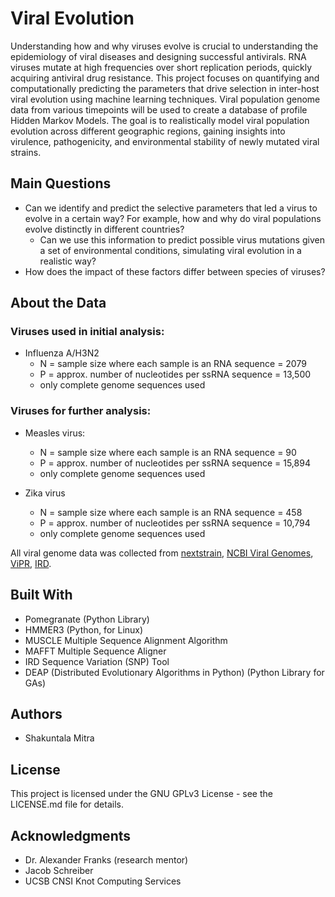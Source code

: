 # Viral Evolution
Understanding how and why viruses evolve is crucial to understanding the epidemiology of viral diseases and designing successful antivirals. RNA viruses mutate at high frequencies over short replication periods, quickly acquiring antiviral drug resistance. This project focuses on quantifying and computationally predicting the parameters that drive selection in inter-host viral evolution using machine learning techniques. Viral population genome data from various timepoints will be used to create a database of profile Hidden Markov Models. The goal is to realistically model viral population evolution across different geographic regions, gaining insights into virulence, pathogenicity, and environmental stability of newly mutated viral strains.

## Main Questions
+ Can we identify and predict the selective parameters that led a virus to evolve in a certain way? For example, how and why do viral populations evolve distinctly in different countries?
    + Can we use this information to predict possible virus mutations given a set of environmental conditions, simulating viral evolution in a realistic way?
+ How does the impact of these factors differ between species of viruses?

## About the Data
### Viruses used in initial analysis: 
+ Influenza A/H3N2
    + N = sample size where each sample is an RNA sequence = 2079
    + P = approx. number of nucleotides per ssRNA sequence = 13,500
    + only complete genome sequences used
### Viruses for further analysis:
+ Measles virus:
    + N = sample size where each sample is an RNA sequence = 90
    + P = approx. number of nucleotides per ssRNA sequence = 15,894
    + only complete genome sequences used

+ Zika virus
    + N = sample size where each sample is an RNA sequence = 458
    + P = approx. number of nucleotides per ssRNA sequence = 10,794
    + only complete genome sequences used

All viral genome data was collected from [nextstrain](http://www.nextstrain.org/ "nextstrain"), [NCBI Viral Genomes](https://www.ncbi.nlm.nih.gov/genome/viruses/), [ViPR](https://www.viprbrc.org/brc/home.spg?decorator=vipr "Virus Pathogen Resource"), [IRD](https://www.fludb.org/brc/home.spg?decorator=influenza).

## Built With
+ Pomegranate (Python Library)
+ HMMER3 (Python, for Linux)
+ MUSCLE Multiple Sequence Alignment Algorithm
+ MAFFT Multiple Sequence Aligner
+ IRD Sequence Variation (SNP) Tool
+ DEAP (Distributed Evolutionary Algorithms in Python) (Python Library for GAs)

## Authors
+ Shakuntala Mitra

## License
This project is licensed under the GNU GPLv3 License - see the LICENSE.md file for details.

## Acknowledgments
+ Dr. Alexander Franks (research mentor)
+ Jacob Schreiber
+ UCSB CNSI Knot Computing Services
